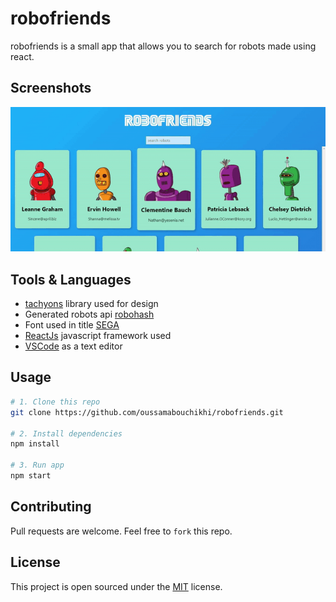 # robofriends
robofriends is a small app that allows you to search for robots made using react.

## Screenshots
![Demo video record](demo.gif)

## Tools & Languages
  - [tachyons](https://tachyons.io/) library used for design
  - Generated robots api [robohash](https://robohash.org/)
  - Font used in title [SEGA](https://www.cufonfonts.com/font/sega-logo-font)
  - [ReactJs](https://reactjs.org/) javascript framework used
  - [VSCode](https://code.visualstudio.com/) as a text editor

## Usage
```bash
# 1. Clone this repo
git clone https://github.com/oussamabouchikhi/robofriends.git

# 2. Install dependencies
npm install

# 3. Run app
npm start
```

## Contributing
Pull requests are welcome. Feel free to ```fork``` this repo.

## License
This project is open sourced under the [MIT](https://choosealicense.com/licenses/mit/) license.
